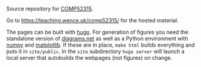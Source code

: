 Source repository for
[COMP52315](https://www.dur.ac.uk/postgraduate.modules/module_description/?year=2020&module_code=COMP52315).

Go to https://teaching.wence.uk/comp52315/ for the hosted material.

The pages can be built with [hugo](https://gohugo.io). For generation
of figures you need the standalone version of
[diagrams.net](https://www.diagrams.net) as well as a Python
environment with [numpy](https://numpy.org) and
[matplotlib](https://matplotlib.org). If these are in place, `make
html` builds everything and puts it in `site/public`. In the `site`
subdirectory `hugo server` will launch a local server that autobuilds
the webpages (not figures) on change.
